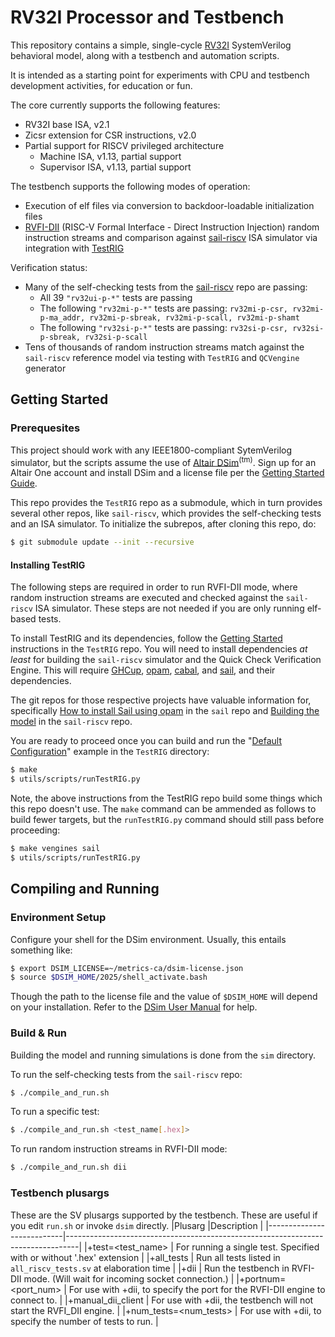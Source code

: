 RV32I Processor and Testbench
=============================

This repository contains a simple, single-cycle [RV32I](https://lf-riscv.atlassian.net/wiki/spaces/HOME/pages/16154769/RISC-V+Technical+Specifications#ISA-Specifications) SystemVerilog behavioral model, along with a testbench and automation scripts.

It is intended as a starting point for experiments with CPU and testbench development activities, for education or fun.

The core currently supports the following features:
- RV32I base ISA, v2.1
- Zicsr extension for CSR instructions, v2.0
- Partial support for RISCV privileged architecture
  - Machine ISA, v1.13, partial support
  - Supervisor ISA, v1.13, partial support

The testbench supports the following modes of operation:
- Execution of elf files via conversion to backdoor-loadable initialization files
- [RVFI-DII](https://github.com/CTSRD-CHERI/TestRIG/blob/master/RVFI-DII.md) (RISC-V Formal Interface - Direct Instruction Injection) random instruction streams and comparison against [sail-riscv](https://github.com/riscv/sail-riscv/tree/master) ISA simulator via integration with [TestRIG](https://github.com/CTSRD-CHERI/TestRIG/tree/master)

Verification status:
- Many of the self-checking tests from the [sail-riscv](https://github.com/riscv/sail-riscv/tree/master/test/riscv-tests) repo are passing:
  - All 39 `"rv32ui-p-*"` tests are passing
  - The following `"rv32mi-p-*"` tests are passing: `rv32mi-p-csr, rv32mi-p-ma_addr, rv32mi-p-sbreak, rv32mi-p-scall, rv32mi-p-shamt`
  - The following `"rv32si-p-*"` tests are passing: `rv32si-p-csr, rv32si-p-sbreak, rv32si-p-scall`
- Tens of thousands of random instruction streams match against the `sail-riscv` reference model via testing with `TestRIG` and `QCVengine` generator

Getting Started
---------------

### Prerequesites
This project should work with any IEEE1800-compliant SytemVerilog simulator, but the scripts assume the use of [Altair DSim](https://altair.com/dsim)<sup>(tm)</sup>. Sign up for an Altair One account and install DSim and a license file per the [Getting Started Guide](https://learn.altair.com/course/view.php?id=810).

This repo provides the `TestRIG` repo as a submodule, which in turn provides several other repos, like `sail-riscv`, which provides the self-checking tests and an ISA simulator. To initialize the subrepos, after cloning this repo, do:

```sh
$ git submodule update --init --recursive
```

#### Installing TestRIG
The following steps are required in order to run RVFI-DII mode, where random instruction streams are executed and checked against the `sail-riscv` ISA simulator. These steps are not needed if you are only running elf-based tests.

To install TestRIG and its dependencies, follow the [Getting Started](https://github.com/CTSRD-CHERI/TestRIG?tab=readme-ov-file#getting-started) instructions in the `TestRIG` repo. You will need to install dependencies *at least* for building the `sail-riscv` simulator and the Quick Check Verification Engine. This will require [GHCup](https://www.haskell.org/ghcup/), [opam](https://opam.ocaml.org/doc/Install.html), [cabal](https://www.haskell.org/cabal/), and [sail](https://opam.ocaml.org/packages/sail/), and their dependencies.

The git repos for those respective projects have valuable information for, specifically [How to install Sail using opam](https://github.com/rems-project/sail/blob/sail2/INSTALL.md#how-to-install-sail-using-opam) in the `sail` repo and [Building the model](https://github.com/riscv/sail-riscv/tree/master?tab=readme-ov-file#building-the-model) in the `sail-riscv` repo.

You are ready to proceed once you can build and run the "[Default Configuration](https://github.com/CTSRD-CHERI/TestRIG?tab=readme-ov-file#default-configuration)" example in the `TestRIG` directory:
```sh
$ make
$ utils/scripts/runTestRIG.py
```

Note, the above instructions from the TestRIG repo build some things which this repo doesn't use. The `make` command can be ammended as follows to build fewer targets, but the `runTestRIG.py` command should still pass before proceeding: 
```sh
$ make vengines sail
$ utils/scripts/runTestRIG.py
```

Compiling and Running
---------------------
### Environment Setup
Configure your shell for the DSim environment. Usually, this entails something like:
```sh
$ export DSIM_LICENSE=~/metrics-ca/dsim-license.json
$ source $DSIM_HOME/2025/shell_activate.bash
```
Though the path to the license file and the value of `$DSIM_HOME` will depend on your installation. Refer to the [DSim User Manual](https://help.metrics.ca/support/solutions/articles/154000141193-user-guide-dsim-user-manual) for help.


### Build & Run
Building the model and running simulations is done from the `sim` directory.

To run the self-checking tests from the `sail-riscv` repo:
```sh
$ ./compile_and_run.sh
```

To run a specific test:
```sh
$ ./compile_and_run.sh <test_name[.hex]>
```

To run random instruction streams in RVFI-DII mode:
```sh
$ ./compile_and_run.sh dii
```

### Testbench plusargs
These are the SV plusargs supported by the testbench. These are useful if you edit `run.sh` or invoke `dsim` directly.
|Plusarg                    |Description                                                                      |
|---------------------------|---------------------------------------------------------------------------------|
|+test=\<test\_name\>       | For running a single test. Specified with or without '.hex' extension           |
|+all\_tests                | Run all tests listed in `all_riscv_tests.sv` at elaboration time                |
|+dii                       | Run the testbench in RVFI-DII mode. (Will wait for incoming socket connection.) |
|+portnum=\<port\_num\>     | For use with +dii, to specify the port for the RVFI-DII engine to connect to.   |
|+manual\_dii\_client       | For use with +dii, the testbench will not start the RVFI\_DII engine.           |
|+num\_tests=\<num\_tests\> | For use with +dii, to specify the number of tests to run.                       |

